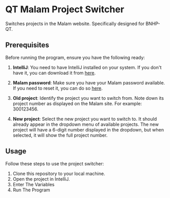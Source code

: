 # QT Malam Project Switcher

Switches projects in the Malam website. Specifically designed for BNHP-QT.

## Prerequisites

Before running the program, ensure you have the following ready:

1. **IntelliJ**: You need to have IntelliJ installed on your system. If you don't have it, you can download it from [here](https://www.jetbrains.com/idea/download/download-thanks.html?platform=windows&code=IIC).

2. **Malam password**: Make sure you have your Malam password available. If you need to reset it, you can do so [here](https://payroll.malam.com/Salprd5Root/faces/login.jspx?_adf.ctrl-state=rmbdev9rn_33&_afrRedirect=17105649198128190).

3. **Old project**: Identify the project you want to switch from. Note down its project number as displayed on the Malam site. For example: 300123456.

4. **New project**: Select the new project you want to switch to. It should already appear in the dropdown menu of available projects. The new project will have a 6-digit number displayed in the dropdown, but when selected, it will show the full project number.

## Usage

Follow these steps to use the project switcher:

1. Clone this repository to your local machine.
2. Open the project in IntelliJ.
3. Enter The Variables
4. Run The Program 
